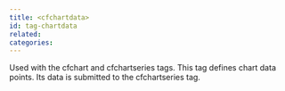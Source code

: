 ```yaml
---
title: <cfchartdata>
id: tag-chartdata
related:
categories:
---
```


Used with the cfchart and cfchartseries tags. This tag defines chart data points. Its data is submitted to the cfchartseries tag.